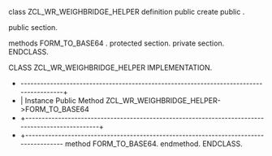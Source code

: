 class ZCL_WR_WEIGHBRIDGE_HELPER definition
  public
  create public .

public section.

  methods FORM_TO_BASE64 .
protected section.
private section.
ENDCLASS.



CLASS ZCL_WR_WEIGHBRIDGE_HELPER IMPLEMENTATION.


* <SIGNATURE>---------------------------------------------------------------------------------------+
* | Instance Public Method ZCL_WR_WEIGHBRIDGE_HELPER->FORM_TO_BASE64
* +-------------------------------------------------------------------------------------------------+
* +--------------------------------------------------------------------------------------</SIGNATURE>
  method FORM_TO_BASE64.
  endmethod.
ENDCLASS.
